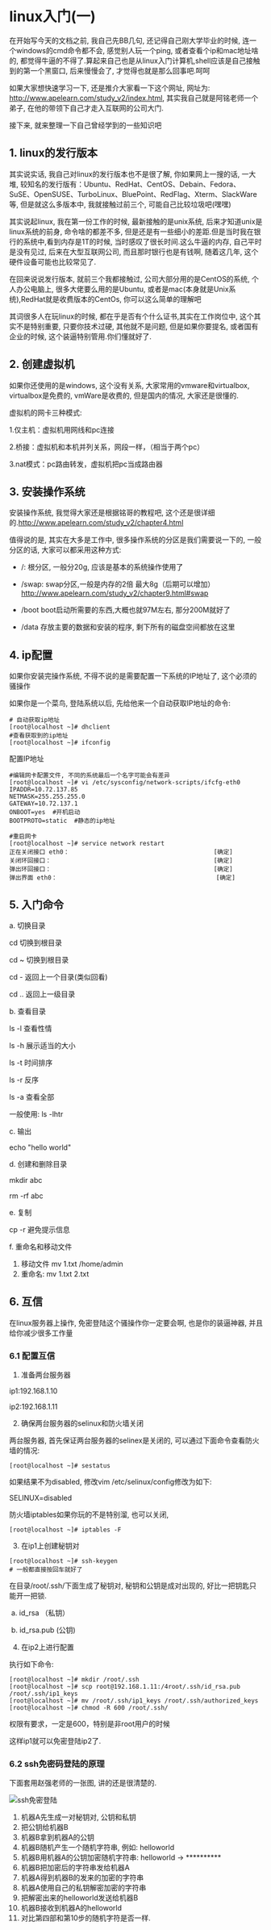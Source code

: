# linux入门(一)

在开始写今天的文档之前, 我自己先BB几句, 还记得自己刚大学毕业的时候, 连一个windows的cmd命令都不会, 感觉别人玩一个ping, 或者查看个ip和mac地址啥的, 都觉得牛逼的不得了.算起来自己也是从linux入门计算机,shell应该是自己接触到的第一个黑窗口, 后来慢慢会了, 才觉得也就是那么回事吧.呵呵



如果大家想快速学习一下, 还是推介大家看一下这个网址, 网址为: http://www.apelearn.com/study_v2/index.html, 其实我自己就是阿铭老师一个弟子, 在他的带领下自己才走入互联网的公司大门.



接下来, 就来整理一下自己曾经学到的一些知识吧

## 1. linux的发行版本

其实说实话, 我自己对linux的发行版本也不是很了解, 你如果网上一搜的话, 一大堆, 较知名的发行版有：Ubuntu、RedHat、CentOS、Debain、Fedora、SuSE、OpenSUSE、TurboLinux、BluePoint、RedFlag、Xterm、SlackWare等, 但是就这么多版本中, 我就接触过前三个, 可能自己比较垃圾吧(嘿嘿)

其实说起linux, 我在第一份工作的时候, 最新接触的是unix系统, 后来才知道unix是linux系统的前身, 命令啥的都差不多, 但是还是有一些细小的差距.但是当时我在银行的系统中,看到内存是1T的时候, 当时感叹了很长时间.这么牛逼的内存, 自己平时是没有见过, 后来在大型互联网公司, 而且那时银行也是有钱啊, 随着这几年, 这个硬件设备可能也比较常见了.

在回来说说发行版本, 就前三个我都接触过, 公司大部分用的是CentOS的系统, 个人办公电脑上, 很多大佬要么用的是Ubuntu, 或者是mac(本身就是Unix系统),RedHat就是收费版本的CentOs, 你可以这么简单的理解吧

其词很多人在玩linux的时候, 都在乎是否有个什么证书,其实在工作岗位中, 这个其实不是特别重要, 只要你技术过硬, 其他就不是问题, 但是如果你要提名, 或者国有企业的时候, 这个装逼特别管用.你们懂就好了.



## 2. 创建虚拟机

如果你还使用的是windows, 这个没有关系, 大家常用的vmware和virtualbox, virtualbox是免费的, vmWare是收费的, 但是国内的情况, 大家还是很懂的.

虚拟机的网卡三种模式:

1.仅主机：虚拟机用网线和pc连接

 2.桥接：虚拟机和本机并列关系，网段一样，（相当于两个pc）

 3.nat模式：pc路由转发，虚拟机把pc当成路由器

## 3. 安装操作系统

安装操作系统, 我觉得大家还是根据铭哥的教程吧, 这个还是很详细的.http://www.apelearn.com/study_v2/chapter4.html

值得说的是, 其实在大多是工作中, 很多操作系统的分区是我们需要说一下的, 一般分区的话, 大家可以都采用这种方式:

- /: 根分区, 一般分20g, 应该是基本的系统操作使用了

- /swap: swap分区,一般是内存的2倍    最大8g（后期可以增加） http://www.apelearn.com/study_v2/chapter9.html#swap
- /boot  boot启动所需要的东西,大概也就97M左右, 那分200M就好了
- /data   存放主要的数据和安装的程序, 剩下所有的磁盘空间都放在这里

## 4. ip配置

如果你安装完操作系统, 不得不说的是需要配置一下系统的IP地址了, 这个必须的骚操作

如果你是一个菜鸟, 登陆系统以后, 先给他来一个自动获取IP地址的命令:

```shell
# 自动获取ip地址
[root@localhost ~]# dhclient
#查看获取到的ip地址
[root@localhost ~]# ifconfig  
```

配置IP地址

```shell
#编辑网卡配置文件, 不同的系统最后一个名字可能会有差异
[root@localhost ~]# vi /etc/sysconfig/network-scripts/ifcfg-eth0
IPADDR=10.72.137.85
NETMASK=255.255.255.0
GATEWAY=10.72.137.1
ONBOOT=yes  #开机启动
BOOTPROTO=static  #静态的ip地址

#重启网卡
[root@localhost ~]# service network restart
正在关闭接口 eth0：                                        [确定]
关闭环回接口：                                             [确定]
弹出环回接口：                                             [确定]
弹出界面 eth0：                                            [确定]
```

## 5. 入门命令

a. 切换目录

cd			切换到根目录

cd ~		切换到根目录

cd -		 返回上一个目录(类似回看)

cd .. 		返回上一级目录

b. 查看目录

ls -l  查看性情

ls -h  展示适当的大小

ls -t   时间排序

ls -r  反序

ls -a 查看全部

一般使用: ls -lhtr 

c. 输出

echo "hello world"

d. 创建和删除目录

mkdir abc

rm -rf abc

e. 复制

cp -r   避免提示信息

f. 重命名和移动文件

1. 移动文件 mv 1.txt /home/admin
2. 重命名: mv 1.txt 2.txt

## 6. 互信

在linux服务器上操作, 免密登陆这个骚操作你一定要会啊, 也是你的装逼神器, 并且给你减少很多工作量

### 6.1 配置互信

1. 准备两台服务器

ip1:192.168.1.10

ip2:192.168.1.11

2. 确保两台服务器的selinux和防火墙关闭

两台服务器, 首先保证两台服务器的selinex是关闭的, 可以通过下面命令查看防火墙的情况:

```shell
[root@localhost ~]# sestatus
```

如果结果不为disabled, 修改vim /etc/selinux/config修改为如下: 

SELINUX=disabled

防火墙iptables如果你玩的不是特别溜, 也可以关闭,

```shell
[root@localhost ~]# iptables -F
```

3. 在ip1上创建秘钥对

```shell
[root@localhost ~]# ssh-keygen
# 一般都直接按回车就好了
```

在目录/root/.ssh/下面生成了秘钥对, 秘钥和公钥是成对出现的, 好比一把钥匙只能开一把锁.

​	a. id_rsa （私钥）

​	b. id_rsa.pub (公钥)

4. 在ip2上进行配置

执行如下命令:

```shell
[root@localhost ~]# mkdir /root/.ssh
[root@localhost ~]# scp root@192.168.1.11:/4root/.ssh/id_rsa.pub /root/.ssh/ip1_keys
[root@localhost ~]# mv /root/.ssh/ip1_keys /root/.ssh/authorized_keys
[root@localhost ~]# chmod -R 600 /root/.ssh/
```

权限有要求，一定是600，特别是非root用户的时候

这样ip1就可以免密登陆ip2了.

### 6.2 ssh免密码登陆的原理

下面套用赵强老师的一张图, 讲的还是很清楚的.

![ssh免密登陆](/Users/lingjing/Desktop/ssh免密登陆.png)

1. 机器A先生成一对秘钥对, 公钥和私钥
2. 把公钥给机器B
3. 机器B拿到机器A的公钥
4. 机器B随机产生一个随机字符串, 例如: helloworld
5. 机器B用机器A的公钥加密随机字符串: helloworld -> \*\*\*\*\*\*\*\*\*\*
6. 机器B把加密后的字符串发给机器A
7. 机器A得到机器B的发来的加密的字符串
8. 机器A使用自己的私钥解密加密的字符串
9. 把解密出来的helloworld发送给机器B
10. 机器B接收到机器A的helloworld
11. 对比第四部和第10步的随机字符是否一样.